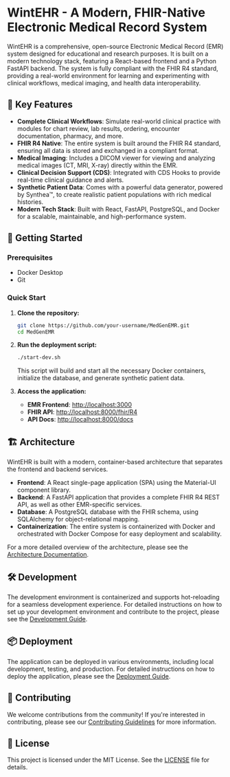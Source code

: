 # WintEHR - A Modern, FHIR-Native Electronic Medical Record System

WintEHR is a comprehensive, open-source Electronic Medical Record (EMR) system designed for educational and research purposes. It is built on a modern technology stack, featuring a React-based frontend and a Python FastAPI backend. The system is fully compliant with the FHIR R4 standard, providing a real-world environment for learning and experimenting with clinical workflows, medical imaging, and health data interoperability.

## 🌟 Key Features

*   **Complete Clinical Workflows**: Simulate real-world clinical practice with modules for chart review, lab results, ordering, encounter documentation, pharmacy, and more.
*   **FHIR R4 Native**: The entire system is built around the FHIR R4 standard, ensuring all data is stored and exchanged in a compliant format.
*   **Medical Imaging**: Includes a DICOM viewer for viewing and analyzing medical images (CT, MRI, X-ray) directly within the EMR.
*   **Clinical Decision Support (CDS)**: Integrated with CDS Hooks to provide real-time clinical guidance and alerts.
*   **Synthetic Patient Data**: Comes with a powerful data generator, powered by Synthea™, to create realistic patient populations with rich medical histories.
*   **Modern Tech Stack**: Built with React, FastAPI, PostgreSQL, and Docker for a scalable, maintainable, and high-performance system.

## 🚀 Getting Started

### Prerequisites

*   Docker Desktop
*   Git

### Quick Start

1.  **Clone the repository:**
    ```bash
    git clone https://github.com/your-username/MedGenEMR.git
    cd MedGenEMR
    ```

2.  **Run the deployment script:**
    ```bash
    ./start-dev.sh
    ```
    This script will build and start all the necessary Docker containers, initialize the database, and generate synthetic patient data.

3.  **Access the application:**
    *   **EMR Frontend**: [http://localhost:3000](http://localhost:3000)
    *   **FHIR API**: [http://localhost:8000/fhir/R4](http://localhost:8000/fhir/R4)
    *   **API Docs**: [http://localhost:8000/docs](http://localhost:8000/docs)

## 🏗️ Architecture

WintEHR is built with a modern, container-based architecture that separates the frontend and backend services.

*   **Frontend**: A React single-page application (SPA) using the Material-UI component library.
*   **Backend**: A FastAPI application that provides a complete FHIR R4 REST API, as well as other EMR-specific services.
*   **Database**: A PostgreSQL database with the FHIR schema, using SQLAlchemy for object-relational mapping.
*   **Containerization**: The entire system is containerized with Docker and orchestrated with Docker Compose for easy deployment and scalability.

For a more detailed overview of the architecture, please see the [Architecture Documentation](docs/ARCHITECTURE.md).

## 🛠️ Development

The development environment is containerized and supports hot-reloading for a seamless development experience. For detailed instructions on how to set up your development environment and contribute to the project, please see the [Development Guide](docs/DEVELOPMENT_GUIDE.md).

## 📦 Deployment

The application can be deployed in various environments, including local development, testing, and production. For detailed instructions on how to deploy the application, please see the [Deployment Guide](docs/DEPLOYMENT_GUIDE.md).

## 🤝 Contributing

We welcome contributions from the community! If you're interested in contributing, please see our [Contributing Guidelines](CONTRIBUTING.md) for more information.

## 📄 License

This project is licensed under the MIT License. See the [LICENSE](LICENSE) file for details.
